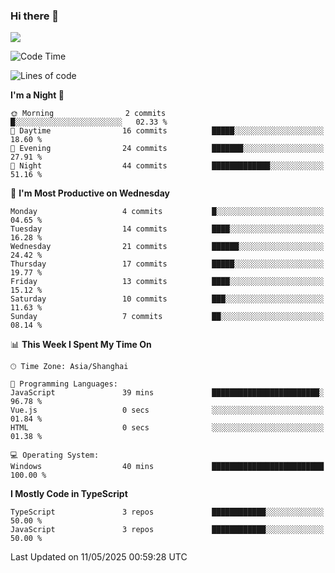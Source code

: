 ### Hi there 👋

<img src="https://github-readme-stats.vercel.app/api/top-langs/?username=lhvision"/>

<!--START_SECTION:waka-->
![Code Time](http://img.shields.io/badge/Code%20Time-102%20hrs%2014%20mins-blue)

![Lines of code](https://img.shields.io/badge/From%20Hello%20World%20I%27ve%20Written-70.2%20thousand%20lines%20of%20code-blue)

**I'm a Night 🦉** 

```text
🌞 Morning                2 commits           █░░░░░░░░░░░░░░░░░░░░░░░░   02.33 % 
🌆 Daytime                16 commits          █████░░░░░░░░░░░░░░░░░░░░   18.60 % 
🌃 Evening                24 commits          ███████░░░░░░░░░░░░░░░░░░   27.91 % 
🌙 Night                  44 commits          █████████████░░░░░░░░░░░░   51.16 % 
```
📅 **I'm Most Productive on Wednesday** 

```text
Monday                   4 commits           █░░░░░░░░░░░░░░░░░░░░░░░░   04.65 % 
Tuesday                  14 commits          ████░░░░░░░░░░░░░░░░░░░░░   16.28 % 
Wednesday                21 commits          ██████░░░░░░░░░░░░░░░░░░░   24.42 % 
Thursday                 17 commits          █████░░░░░░░░░░░░░░░░░░░░   19.77 % 
Friday                   13 commits          ████░░░░░░░░░░░░░░░░░░░░░   15.12 % 
Saturday                 10 commits          ███░░░░░░░░░░░░░░░░░░░░░░   11.63 % 
Sunday                   7 commits           ██░░░░░░░░░░░░░░░░░░░░░░░   08.14 % 
```


📊 **This Week I Spent My Time On** 

```text
🕑︎ Time Zone: Asia/Shanghai

💬 Programming Languages: 
JavaScript               39 mins             ████████████████████████░   96.78 % 
Vue.js                   0 secs              ░░░░░░░░░░░░░░░░░░░░░░░░░   01.84 % 
HTML                     0 secs              ░░░░░░░░░░░░░░░░░░░░░░░░░   01.38 % 

💻 Operating System: 
Windows                  40 mins             █████████████████████████   100.00 % 
```

**I Mostly Code in TypeScript** 

```text
TypeScript               3 repos             ████████████░░░░░░░░░░░░░   50.00 % 
JavaScript               3 repos             ████████████░░░░░░░░░░░░░   50.00 % 
```




 Last Updated on 11/05/2025 00:59:28 UTC
<!--END_SECTION:waka-->
